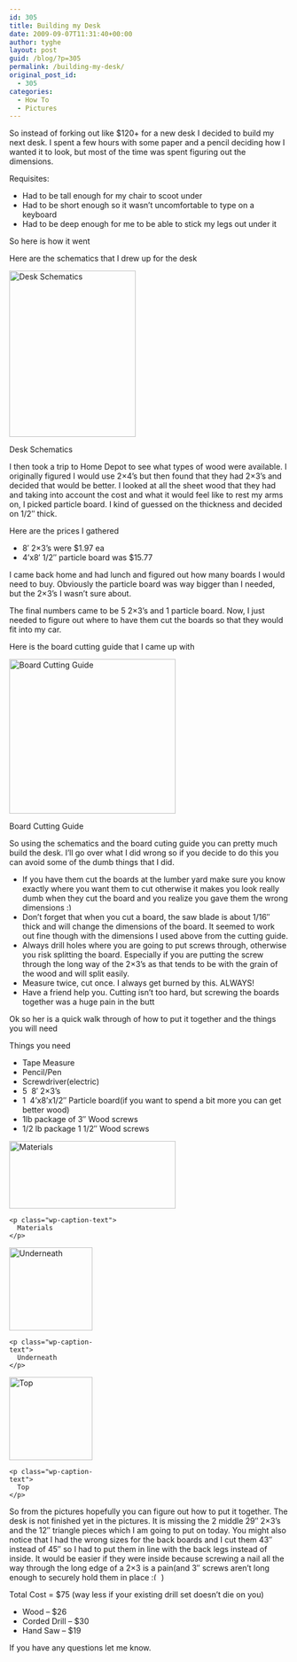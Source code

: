 ```yaml
---
id: 305
title: Building my Desk
date: 2009-09-07T11:31:40+00:00
author: tyghe
layout: post
guid: /blog/?p=305
permalink: /building-my-desk/
original_post_id:
  - 305
categories:
  - How To
  - Pictures
---
```

So instead of forking out like $120+ for a new desk I decided to build my next desk. I spent a few hours with some paper and a pencil deciding how I wanted it to look, but most of the time was spent figuring out the dimensions.

Requisites:

  * Had to be tall enough for my chair to scoot under
  * Had to be short enough so it wasn&#8217;t uncomfortable to type on a keyboard
  * Had to be deep enough for me to be able to stick my legs out under it

So here is how it went

Here are the schematics that I drew up for the desk

<div id="attachment_306" style="width: 238px" class="wp-caption aligncenter">
  <a href="/wp-content/uploads/2009/09/DeskSchematics.jpg"><img class="size-medium wp-image-306" title="DeskSchematics" src="/wp-content/uploads/2009/09/DeskSchematics-228x300.jpg" alt="Desk Schematics" width="228" height="300" /></a>
  
  <p class="wp-caption-text">
    Desk Schematics
  </p>
</div>

I then took a trip to Home Depot to see what types of wood were available. I originally figured I would use 2&#215;4&#8217;s but then found that they had 2&#215;3&#8217;s and decided that would be better. I looked at all the sheet wood that they had and taking into account the cost and what it would feel like to rest my arms on, I picked particle board. I kind of guessed on the thickness and decided on 1/2&#8243; thick.

Here are the prices I gathered

  * 8&#8242; 2&#215;3&#8217;s were $1.97 ea
  * 4&#8217;x8&#8242; 1/2&#8243; particle board was $15.77

I came back home and had lunch and figured out how many boards I would need to buy. Obviously the particle board was way bigger than I needed, but the 2&#215;3&#8217;s I wasn&#8217;t sure about.

The final numbers came to be 5 2&#215;3&#8217;s and 1 particle board. Now, I just needed to figure out where to have them cut the boards so that they would fit into my car.

Here is the board cutting guide that I came up with

<div id="attachment_309" style="width: 310px" class="wp-caption aligncenter">
  <a href="/wp-content/uploads/2009/09/BoardLengths.jpg"><img class="size-medium wp-image-309" title="CuttingGuide" src="/wp-content/uploads/2009/09/BoardLengths-300x279.jpg" alt="Board Cutting Guide" width="300" height="279" /></a>
  
  <p class="wp-caption-text">
    Board Cutting Guide
  </p>
</div>

So using the schematics and the board cuting guide you can pretty much build the desk. I&#8217;ll go over what I did wrong so if you decide to do this you can avoid some of the dumb things that I did.

  * If you have them cut the boards at the lumber yard make sure you know exactly where you want them to cut otherwise it makes you look really dumb when they cut the board and you realize you gave them the wrong dimensions <img src="https://tygertown.us/wp-includes/images/smilies/simple-smile.png" alt=":)" class="wp-smiley" style="height: 1em; max-height: 1em;" />
  * Don&#8217;t forget that when you cut a board, the saw blade is about 1/16&#8243; thick and will change the dimensions of the board. It seemed to work out fine though with the dimensions I used above from the cutting guide.
  * Always drill holes where you are going to put screws through, otherwise you risk splitting the board. Especially if you are putting the screw through the long way of the 2&#215;3&#8217;s as that tends to be with the grain of the wood and will split easily.
  * Measure twice, cut once. I always get burned by this. ALWAYS!
  * Have a friend help you. Cutting isn&#8217;t too hard, but screwing the boards together was a huge pain in the butt

Ok so her is a quick walk through of how to put it together and the things you will need

Things you need

  * Tape Measure
  * Pencil/Pen
  * Screwdriver(electric)
  * 5  8&#8242; 2&#215;3&#8217;s
  * 1  4&#8217;x8&#8217;x1/2&#8243; Particle board(if you want to spend a bit more you can get better wood)
  * 1lb package of 3&#8243; Wood screws
  * 1/2 lb package 1 1/2&#8243; Wood screws

<p style="text-align:left;">
  <div id="attachment_310" style="width: 310px" class="wp-caption aligncenter">
    <a href="/wp-content/uploads/2009/09/IMGP6556.jpg"><img class="size-medium wp-image-310" title="IMGP6556" src="/wp-content/uploads/2009/09/IMGP6556-300x122.jpg" alt="Materials" width="300" height="122" /></a>
    
    <p class="wp-caption-text">
      Materials
    </p>
  </div>
  
  <div id="attachment_311" style="width: 160px" class="wp-caption aligncenter">
    <a href="/wp-content/uploads/2009/09/IMGP6558.jpg"><img class="size-thumbnail wp-image-311 " title="IMGP6558" src="/wp-content/uploads/2009/09/IMGP6558-150x150.jpg" alt="Underneath" width="150" height="150" /></a>
    
    <p class="wp-caption-text">
      Underneath
    </p>
  </div>
  
  <div id="attachment_313" style="width: 160px" class="wp-caption aligncenter">
    <a href="/wp-content/uploads/2009/09/IMGP6561.jpg"><img class="size-thumbnail wp-image-313" title="IMGP6561" src="/wp-content/uploads/2009/09/IMGP6561-150x150.jpg" alt="Top" width="150" height="150" /></a>
    
    <p class="wp-caption-text">
      Top
    </p>
  </div>
  
  <p style="text-align:left;">
    So from the pictures hopefully you can figure out how to put it together. The desk is not finished yet in the pictures. It is missing the 2 middle 29&#8243; 2&#215;3&#8217;s and the 12&#8243; triangle pieces which I am going to put on today. You might also notice that I had the wrong sizes for the back boards and I cut them 43&#8243; instead of 45&#8243; so I had to put them in line with the back legs instead of inside. It would be easier if they were inside because screwing a nail all the way through the long edge of a 2&#215;3 is a pain(and 3&#8243; screws aren&#8217;t long enough to securely hold them in place <img src="https://tygertown.us/wp-includes/images/smilies/frownie.png" alt=":(" class="wp-smiley" style="height: 1em; max-height: 1em;" /> )
  </p>
  
  <p style="text-align:left;">
    Total Cost = $75 (way less if your existing drill set doesn&#8217;t die on you)
  </p>
  
  <ul>
    <li>
      Wood &#8211; $26
    </li>
    <li>
      Corded Drill &#8211; $30
    </li>
    <li>
      Hand Saw &#8211; $19
    </li>
  </ul>
  
  <p style="text-align:left;">
    If you have any questions let me know.
  </p>
